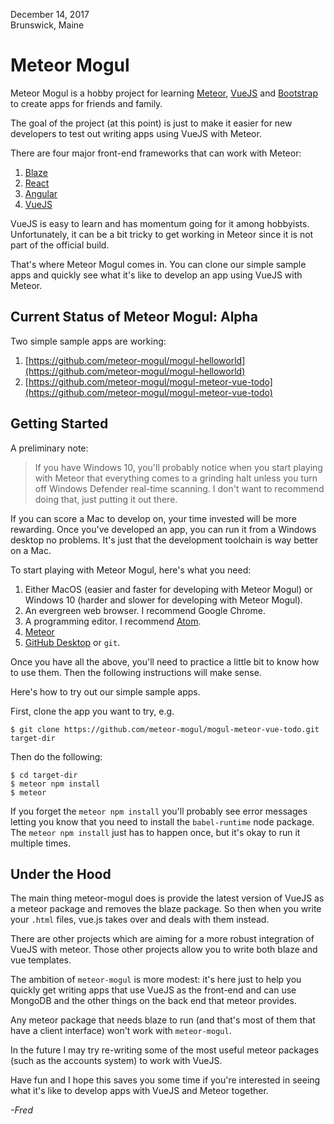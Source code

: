 December 14, 2017  
Brunswick, Maine

# Meteor Mogul

Meteor Mogul is a hobby project for learning [Meteor][meteor], [VueJS][vue] and [Bootstrap](https://getbootstrap.com/) to create apps for friends and family.

The goal of the project (at this point) is just to make it easier for new developers to test out writing apps using VueJS with Meteor.

There are four major front-end frameworks that can work with Meteor:

1. [Blaze](http://blazejs.org/)
2. [React](https://reactjs.org/)
3. [Angular](https://angular.io/)
4. [VueJS][vue]

VueJS is easy to learn and has momentum going for it among hobbyists.  Unfortunately, it can be a bit tricky to get working in Meteor since it is not part of the official build.

That's where Meteor Mogul comes in.  You can clone our simple sample apps and quickly see what it's like to develop an app using VueJS with Meteor.

## Current Status of Meteor Mogul: Alpha

Two simple sample apps are working:

1. [https://github.com/meteor-mogul/mogul-helloworld](https://github.com/meteor-mogul/mogul-helloworld)
2. [https://github.com/meteor-mogul/mogul-meteor-vue-todo](https://github.com/meteor-mogul/mogul-meteor-vue-todo)

## Getting Started

A preliminary note:  

> If you have Windows 10, you'll probably notice when you start playing
> with Meteor that everything comes to a grinding halt unless you turn off
> Windows Defender real-time scanning.  I don't want to recommend doing that,
> just putting it out there.

If you can score a Mac to develop on, your time invested will be more rewarding.  Once you've developed an app, you can run it from a Windows desktop no problems.  It's just that the development toolchain is way better on a Mac.

To start playing with Meteor Mogul, here's what you need:

1. Either MacOS (easier and faster for developing with Meteor Mogul) or Windows 10 (harder and slower for developing with Meteor Mogul).
2. An evergreen web browser. I recommend Google Chrome.
3. A programming editor. I recommend [Atom](https://atom.io/).
4. [Meteor][meteor]
5. [GitHub Desktop](https://desktop.github.com/) or `git`.

Once you have all the above, you'll need to practice a little bit to know how to use them.  Then the following instructions will make sense.

Here's how to try out our simple sample apps.

First, clone the app you want to try, e.g.
```
$ git clone https://github.com/meteor-mogul/mogul-meteor-vue-todo.git target-dir
```

Then do the following:

```
$ cd target-dir
$ meteor npm install
$ meteor
```

If you forget the `meteor npm install` you'll probably see error messages letting you know that you need to install the `babel-runtime` node package.  The `meteor npm install` just has to happen once, but it's okay to run it multiple times.

## Under the Hood

The main thing meteor-mogul does is provide the latest version of VueJS as a meteor package and removes the blaze package.  So then when you write your `.html` files, vue.js takes over and deals with them instead.

There are other projects which are aiming for a more robust integration of VueJS with meteor.  Those other projects allow you to write both blaze and vue templates.

The ambition of `meteor-mogul` is more modest: it's here just to help you quickly get writing apps that use VueJS as the front-end and can use MongoDB and the other things on the back end that meteor provides.

Any meteor package that needs blaze to run (and that's most of them that have a client interface) won't work with `meteor-mogul`.

In the future I may try re-writing some of the most useful meteor packages (such as the accounts system) to work with VueJS.

Have fun and I hope this saves you some time if you're interested in seeing what it's like to develop apps with VueJS and Meteor together.

*\-Fred*

[vue]: https://vuejs.org/
[meteor]: https://www.meteor.com/
